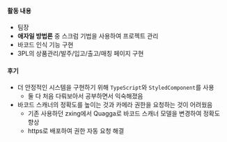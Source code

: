 #### 활동 내용
- 팀장
- **애자일 방법론** 중 스크럼 기법을 사용하여 프로젝트 관리
- 바코드 인식 기능 구현
- 3PL의 상품관리/발주/입고/출고/매칭 페이지 구현
#### 후기
- 더 안정적인 시스템을 구현하기 위해 `TypeScript`와 `StyledComponent`를 사용
    - 둘 다 처음 다뤄보아서 공부하면서 익숙해졌음
- 바코드 스캐너의 정확도를 높이는 것과 카메라 권한을 요청하는 것이 어려웠음
    - 기존 사용하던 zxing에서 Quagga로 바코드 스캐너 모델을 변경하여 정확도 향상
    - https로 배포하여 권한 자동 요청 해결